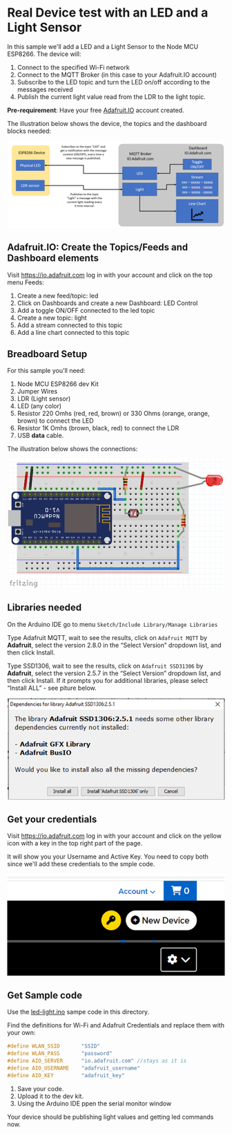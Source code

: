 # Real Device test with an LED and a Light Sensor

In this sample we'll add a LED and a Light Sensor to the Node MCU ESP8266. The device will:

1. Connect to the specified Wi-Fi network
1. Connect to the MQTT Broker (in this case to your Adafruit.IO account)
1. Subscribe to the LED topic and turn the LED on/off according to the messages received
1. Publish the current light value read from the LDR to the light topic.

**Pre-requirement**: Have your free [Adafruit.IO](https://io.adafruit.com) account created.

The illustration below shows the device, the topics and the dashboard blocks needed:

![Toolchain](../Images/led-flow.png)

## Adafruit.IO: Create the Topics/Feeds and Dashboard elements

Visit https://io.adafruit.com log in with your account and click on the top menu Feeds:

1. Create a new feed/topic: led
1. Click on Dashboards and create a new Dashboard: LED Control
1. Add a toggle ON/OFF connected to the led topic
1. Create a new topic: light
1. Add a stream connected to this topic
1. Add a line chart connected to this topic

## Breadboard Setup

For this sample you'll need:

1. Node MCU ESP8266 dev Kit
1. Jumper Wires
1. LDR (Light sensor)
1. LED (any color)
1. Resistor 220 Omhs (red, red, brown) or 330 Ohms (orange, orange, brown) to connect the LED
1. Resistor 1K Omhs (brown, black, red) to connect the LDR
1. USB **data** cable.

The illustration below shows the connections: 

![Toolchain](../Images/led-setup.png)

## Libraries needed 

On the Arduino IDE go to menu `Sketch/Include Library/Manage Libraries`

Type Adafruit MQTT, wait to see the results, click on `Adafruit MQTT` by **Adafruit**, select the version 2.8.0 in the “Select Version” dropdown list, and then click Install.

Type SSD1306, wait to see the results, click on `Adafruit SSD31306` by **Adafruit**, select the version 2.5.7 in the “Select Version” dropdown list, and then click Install. If it prompts you for additional libraries, please select “Install ALL” - see piture below.

![Toolchain](../Images/libraries.png)

## Get your credentials

Visit https://io.adafruit.com log in with your account and click on the yellow icon with a key in the top right part of the page. 

It will show you your Username and Active Key. You need to copy both since we'll add these credentials to the smple code. 

![Toolchain](../Images/credentials.png)

## Get Sample code

Use the [led-light.ino](led-light/led-light.ino) sampe code in this directory.

Find the definitions for Wi-Fi and Adafruit Credentials and replace them with your own:

```C
#define WLAN_SSID       "SSID"
#define WLAN_PASS       "password"
#define AIO_SERVER      "io.adafruit.com" //stays as it is
#define AIO_USERNAME    "adafruit_username"
#define AIO_KEY         "adafruit_key"
```

1. Save your code. 
1. Upload it to the dev kit. 
1. Using the Arduino IDE ppen the serial monitor window

Your device should be publishing light values and getting led commands now. 





